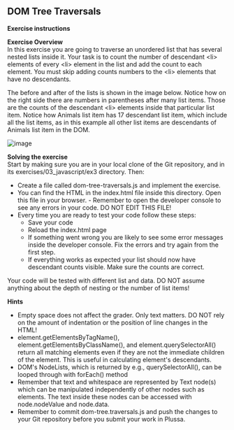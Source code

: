 ## DOM Tree Traversals

**Exercise instructions**

**Exercise Overview**  
In this exercise you are going to traverse an unordered list that has several nested lists inside it. Your task is to count the number of descendant \<li\> elements of every \<li\> element in the list and add the count to each element. You must skip adding counts numbers to the \<li\> elements that have no descendants.

The before and after of the lists is shown in the image below. Notice how on the right side there are numbers in parentheses after many list items. Those are the counts of the descendant \<li\> elements inside that particular list item. Notice how Animals list item has 17 descendant list item, which include all the list items, as in this example all other list items are descendants of Animals list item in the DOM.

![image](https://github.com/user-attachments/assets/ce8ddc92-4a57-4afc-8642-ce14ea1e4a61)


**Solving the exercise**  
Start by making sure you are in your local clone of the Git repository, and in its exercises/03_javascript/ex3 directory. Then:

  - Create a file called dom-tree-traversals.js and implement the exercise.
  - You can find the HTML in the index.html file inside this directory. Open this file in your browser.   - Remember to open the developer console to see any errors in your code. DO NOT EDIT THIS FILE!
  - Every time you are ready to test your code follow these steps:  
      - Save your code  
      - Reload the index.html page  
      - If something went wrong you are likely to see some error messages inside the developer console. Fix the errors and try again from the first step.  
      - If everything works as expected your list should now have descendant counts visible. Make sure the counts are correct.  

Your code will be tested with different list and data. DO NOT assume anything about the depth of nesting or the number of list items!

**Hints**  
  - Empty space does not affect the grader. Only text matters. DO NOT rely on the amount of indentation or the position of line changes in the HTML!
  - element.getElementsByTagName(), element.getElementsByClassName(), and element.querySelectorAll() return all matching elements even if they are not the immediate children of the element. This is useful in calculating element's descendants.
   - DOM's NodeLists, which is returned by e.g., querySelectorAll(), can be looped through with forEach() method
  - Remember that text and whitespace are represented by Text node(s) which can be manipulated independently of other nodes such as elements. The text inside these nodes can be accessed with node.nodeValue and node.data.
  - Remember to commit dom-tree.traversals.js and push the changes to your Git repository before you submit your work in Plussa.

